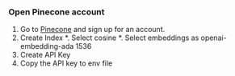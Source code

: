 ### Open Pinecone account
1. Go to [Pinecone](https://www.pinecone.io/) and sign up for an account.
2. Create Index
   *. Select cosine 
   *. Select embeddings as openai-embedding-ada 1536
3. Create API Key
4. Copy the API key to env file